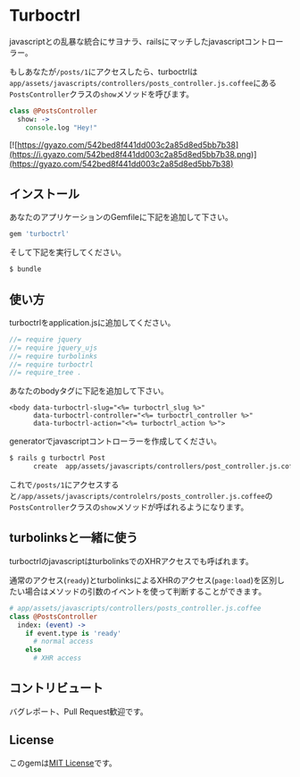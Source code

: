 # Turboctrl

javascriptとの乱暴な統合にサヨナラ、railsにマッチしたjavascriptコントローラー。

もしあなたが`/posts/1`にアクセスしたら、turboctrlは`app/assets/javascripts/controllers/posts_controller.js.coffee`にある`PostsController`クラスの`show`メソッドを呼びます。

```coffeescript
class @PostsController
  show: ->
    console.log "Hey!"
```

[![https://gyazo.com/542bed8f441dd003c2a85d8ed5bb7b38](https://i.gyazo.com/542bed8f441dd003c2a85d8ed5bb7b38.png)](https://gyazo.com/542bed8f441dd003c2a85d8ed5bb7b38)

## インストール

あなたのアプリケーションのGemfileに下記を追加して下さい。

```ruby
gem 'turboctrl'
```

そして下記を実行してください。

```sh
$ bundle
```

## 使い方

turboctrlをapplication.jsに追加してください。

```javascript
//= require jquery
//= require jquery_ujs
//= require turbolinks
//= require turboctrl
//= require_tree .
```

あなたのbodyタグに下記を追加して下さい。

```html5
<body data-turboctrl-slug="<%= turboctrl_slug %>"
      data-turboctrl-controller="<%= turboctrl_controller %>"
      data-turboctrl-action="<%= turboctrl_action %>">
```

generatorでjavascriptコントローラーを作成してください。

```sh
$ rails g turboctrl Post
      create  app/assets/javascripts/controllers/post_controller.js.coffee
```

これで`/posts/1`にアクセスすると`/app/assets/javascripts/controlelrs/posts_controller.js.coffee`の`PostsController`クラスの`show`メソッドが呼ばれるようになります。

## turbolinksと一緒に使う

turboctrlのjavascriptはturbolinksでのXHRアクセスでも呼ばれます。

通常のアクセス(`ready`)とturbolinksによるXHRのアクセス(`page:load`)を区別したい場合はメソッドの引数のイベントを使って判断することができます。

```coffeescript
# app/assets/javascripts/controllers/posts_controller.js.coffee
class @PostsController
  index: (event) ->
    if event.type is 'ready'
      # normal access
    else
      # XHR access
```

## コントリビュート

バグレポート、Pull Request歓迎です。

## License

このgemは[MIT License](http://opensource.org/licenses/MIT)です。
